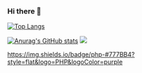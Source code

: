### Hi there 👋
[![Top Langs](https://github-readme-stats.vercel.app/api/top-langs/?username=JayYJ1&layout=compact&theme=great-gatsby)](https://github.com/anuraghazra/github-readme-stats)


[![Anurag's GitHub stats](https://github-readme-stats.vercel.app/api?username=JayYJ1&theme=great-gatsby&show_icons=true&locale=kr&disable_animations=false)](https://github.com/anuraghazra/github-readme-stats)
<a href="https://opgc.me/#/users/JayYJ1" target="_blank"><img src="https://api.opgc.me/githubs/users/JayYJ1/tag/?theme=basic" /></a>

https://img.shields.io/badge/php-#777BB4?style=flat&logo=PHP&logoColor=purple





<!--
**JayYJ1/JayYJ1** is a ✨ _special_ ✨ repository because its `README.md` (this file) appears on your GitHub profile.
Here are some ideas to get you started:

- 🔭 I’m currently working on ...
- 🌱 I’m currently learning ...
- 👯 I’m looking to collaborate on ...
- 🤔 I’m looking for help with ...
- 💬 Ask me about ...
- 📫 How to reach me: ...
- 😄 Pronouns: ...
- ⚡ Fun fact: ...
-->
